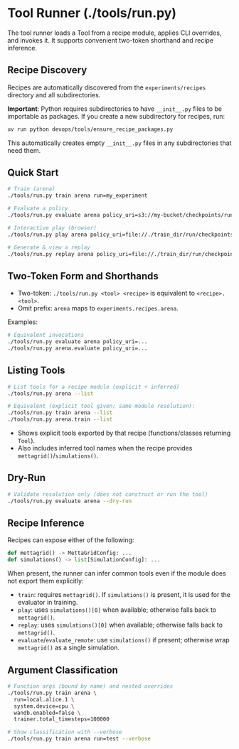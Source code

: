 # Tool Runner (./tools/run.py)

The tool runner loads a Tool from a recipe module, applies CLI overrides, and invokes it. It supports convenient two-token shorthand and recipe inference.

## Recipe Discovery

Recipes are automatically discovered from the `experiments/recipes` directory and all subdirectories.

**Important**: Python requires subdirectories to have `__init__.py` files to be importable as packages. If you create a new subdirectory for recipes, run:

```bash
uv run python devops/tools/ensure_recipe_packages.py
```

This automatically creates empty `__init__.py` files in any subdirectories that need them.

## Quick Start

```bash
# Train (arena)
./tools/run.py train arena run=my_experiment

# Evaluate a policy
./tools/run.py evaluate arena policy_uri=s3://my-bucket/checkpoints/run/run:v12.pt

# Interactive play (browser)
./tools/run.py play arena policy_uri=file://./train_dir/run/checkpoints/run:v12.pt

# Generate & view a replay
./tools/run.py replay arena policy_uri=file://./train_dir/run/checkpoints/run:v12.pt
```

## Two-Token Form and Shorthands

- Two-token: `./tools/run.py <tool> <recipe>` is equivalent to `<recipe>.<tool>`.
- Omit prefix: `arena` maps to `experiments.recipes.arena`.

Examples:

```bash
# Equivalent invocations
./tools/run.py evaluate arena policy_uri=...
./tools/run.py arena.evaluate policy_uri=...
```

## Listing Tools

```bash
# List tools for a recipe module (explicit + inferred)
./tools/run.py arena --list

# Equivalent (explicit tool given; same module resolution):
./tools/run.py train arena --list
./tools/run.py arena.train --list
```

- Shows explicit tools exported by that recipe (functions/classes returning `Tool`).
- Also includes inferred tool names when the recipe provides `mettagrid()`/`simulations()`.

## Dry-Run

```bash
# Validate resolution only (does not construct or run the tool)
./tools/run.py evaluate arena --dry-run
```

## Recipe Inference

Recipes can expose either of the following:

```python
def mettagrid() -> MettaGridConfig: ...
def simulations() -> list[SimulationConfig]: ...
```

When present, the runner can infer common tools even if the module does not export them explicitly:

- `train`: requires `mettagrid()`. If `simulations()` is present, it is used for the evaluator in training.
- `play`: uses `simulations()[0]` when available; otherwise falls back to `mettagrid()`.
- `replay`: uses `simulations()[0]` when available; otherwise falls back to `mettagrid()`.
- `evaluate`/`evaluate_remote`: use `simulations()` if present; otherwise wrap `mettagrid()` as a single simulation.

## Argument Classification

```bash
# Function args (bound by name) and nested overrides
./tools/run.py train arena \
  run=local.alice.1 \
  system.device=cpu \
  wandb.enabled=false \
  trainer.total_timesteps=100000

# Show classification with --verbose
./tools/run.py train arena run=test --verbose
```
